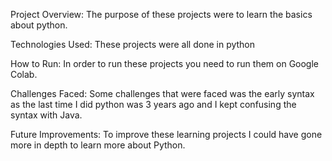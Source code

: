 Project Overview: The purpose of these projects were to learn the basics about python.

Technologies Used: These projects were all done in python

How to Run: In order to run these projects you need to run them on Google Colab.

Challenges Faced: Some challenges that were faced was the early syntax as the last time I did python was 3 years ago and I kept confusing the syntax with Java.

Future Improvements: To improve these learning projects I could have gone more in depth to learn more about Python.
